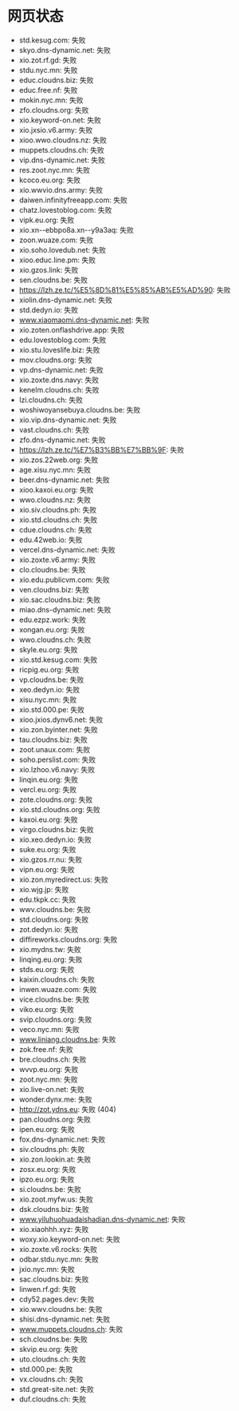 # 网页状态
- std.kesug.com: 失败
- skyo.dns-dynamic.net: 失败
- xio.zot.rf.gd: 失败
- stdu.nyc.mn: 失败
- educ.cloudns.biz: 失败
- educ.free.nf: 失败
- mokin.nyc.mn: 失败
- zfo.cloudns.org: 失败
- xio.keyword-on.net: 失败
- xio.jxsio.v6.army: 失败
- xioo.wwo.cloudns.nz: 失败
- muppets.cloudns.ch: 失败
- vip.dns-dynamic.net: 失败
- res.zoot.nyc.mn: 失败
- kcoco.eu.org: 失败
- xio.wwvio.dns.army: 失败
- daiwen.infinityfreeapp.com: 失败
- chatz.lovestoblog.com: 失败
- vipk.eu.org: 失败
- xio.xn--ebbpo8a.xn--y9a3aq: 失败
- zoon.wuaze.com: 失败
- xio.soho.lovedub.net: 失败
- xioo.educ.line.pm: 失败
- xio.gzos.link: 失败
- sen.cloudns.be: 失败
- https://lzh.ze.tc/%E5%8D%81%E5%85%AB%E5%AD%90: 失败
- xiolin.dns-dynamic.net: 失败
- std.dedyn.io: 失败
- www.xiaomaomi.dns-dynamic.net: 失败
- xio.zoten.onflashdrive.app: 失败
- edu.lovestoblog.com: 失败
- xio.stu.loveslife.biz: 失败
- mov.cloudns.org: 失败
- vp.dns-dynamic.net: 失败
- xio.zoxte.dns.navy: 失败
- kenelm.cloudns.ch: 失败
- lzi.cloudns.ch: 失败
- woshiwoyansebuya.cloudns.be: 失败
- xio.vip.dns-dynamic.net: 失败
- vast.cloudns.ch: 失败
- zfo.dns-dynamic.net: 失败
- https://lzh.ze.tc/%E7%B3%BB%E7%BB%9F: 失败
- xio.zos.22web.org: 失败
- age.xisu.nyc.mn: 失败
- beer.dns-dynamic.net: 失败
- xioo.kaxoi.eu.org: 失败
- wwo.cloudns.nz: 失败
- xio.siv.cloudns.ph: 失败
- xio.std.cloudns.ch: 失败
- cdue.cloudns.ch: 失败
- edu.42web.io: 失败
- vercel.dns-dynamic.net: 失败
- xio.zoxte.v6.army: 失败
- clo.cloudns.be: 失败
- xio.edu.publicvm.com: 失败
- ven.cloudns.biz: 失败
- xio.sac.cloudns.biz: 失败
- miao.dns-dynamic.net: 失败
- edu.ezpz.work: 失败
- xongan.eu.org: 失败
- wwo.cloudns.ch: 失败
- skyle.eu.org: 失败
- xio.std.kesug.com: 失败
- ricpig.eu.org: 失败
- vp.cloudns.be: 失败
- xeo.dedyn.io: 失败
- xisu.nyc.mn: 失败
- xio.std.000.pe: 失败
- xioo.jxios.dynv6.net: 失败
- xio.zon.byinter.net: 失败
- tau.cloudns.biz: 失败
- zoot.unaux.com: 失败
- soho.perslist.com: 失败
- xio.lzhoo.v6.navy: 失败
- linqin.eu.org: 失败
- vercl.eu.org: 失败
- zote.cloudns.org: 失败
- xio.std.cloudns.org: 失败
- kaxoi.eu.org: 失败
- virgo.cloudns.biz: 失败
- xio.xeo.dedyn.io: 失败
- suke.eu.org: 失败
- xio.gzos.rr.nu: 失败
- vipn.eu.org: 失败
- xio.zon.myredirect.us: 失败
- xio.wjg.jp: 失败
- edu.tkpk.cc: 失败
- wwv.cloudns.be: 失败
- std.cloudns.org: 失败
- zot.dedyn.io: 失败
- diffireworks.cloudns.org: 失败
- xio.mydns.tw: 失败
- linqing.eu.org: 失败
- stds.eu.org: 失败
- kaixin.cloudns.ch: 失败
- inwen.wuaze.com: 失败
- vice.cloudns.be: 失败
- viko.eu.org: 失败
- svip.cloudns.org: 失败
- veco.nyc.mn: 失败
- www.liniang.cloudns.be: 失败
- zok.free.nf: 失败
- bre.cloudns.ch: 失败
- wvvp.eu.org: 失败
- zoot.nyc.mn: 失败
- xio.live-on.net: 失败
- wonder.dynx.me: 失败
- http://zot.ydns.eu: 失败 (404)
- pan.cloudns.org: 失败
- ipen.eu.org: 失败
- fox.dns-dynamic.net: 失败
- siv.cloudns.ph: 失败
- xio.zon.lookin.at: 失败
- zosx.eu.org: 失败
- ipzo.eu.org: 失败
- si.cloudns.be: 失败
- xio.zoot.myfw.us: 失败
- dsk.cloudns.biz: 失败
- www.yiluhuohuadaishadian.dns-dynamic.net: 失败
- xio.xiaohhh.xyz: 失败
- woxy.xio.keyword-on.net: 失败
- xio.zoxte.v6.rocks: 失败
- odbar.stdu.nyc.mn: 失败
- jxio.nyc.mn: 失败
- sac.cloudns.biz: 失败
- linwen.rf.gd: 失败
- cdy52.pages.dev: 失败
- xio.wwv.cloudns.be: 失败
- shisi.dns-dynamic.net: 失败
- www.muppets.cloudns.ch: 失败
- sch.cloudns.be: 失败
- skvip.eu.org: 失败
- uto.cloudns.ch: 失败
- std.000.pe: 失败
- vx.cloudns.ch: 失败
- std.great-site.net: 失败
- duf.cloudns.ch: 失败
